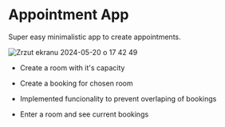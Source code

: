 # Appointment App

Super easy minimalistic app to create appointments.

![Zrzut ekranu 2024-05-20 o 17 42 49](https://github.com/Robgra13/appointment_app/assets/64651524/b723578d-da27-44fa-8e1a-267bcd2517d5)




*  Create a room with it's capacity

*  Create a booking for chosen room

*  Implemented funcionality to prevent overlaping of bookings

*  Enter a room and see current bookings 
